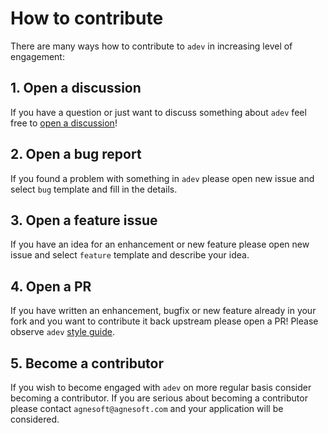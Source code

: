 # How to contribute

There are many ways how to contribute to `adev` in increasing level of engagement:

## 1. Open a discussion

If you have a question or just want to discuss something about `adev` feel free to [open a discussion](https://github.com/agnesoft/adev/discussions/new)!

## 2. Open a bug report

If you found a problem with something in `adev` please open new issue and select `bug` template and fill in the details.

## 3. Open a feature issue

If you have an idea for an enhancement or new feature please open new issue and select `feature` template and describe your idea.

## 4. Open a PR

If you have written an enhancement, bugfix or new feature already in your fork and you want to contribute it back upstream please open a PR! Please observe `adev` [style guide](style_guide.md).

## 5. Become a contributor

If you wish to become engaged with `adev` on more regular basis consider becoming a contributor. If you are serious about becoming a contributor please contact `agnesoft@agnesoft.com` and your application will be considered.

